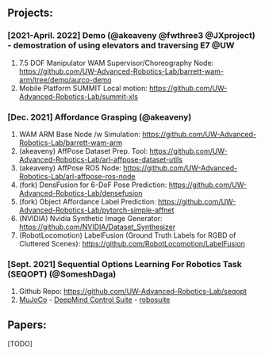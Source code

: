 
## Projects:
### [2021-April. 2022] Demo (@akeaveny @fwthree3 @JXproject) - demostration of using elevators and traversing E7 @UW
  1. 7.5 DOF Manipulator WAM Supervisor/Choreography Node: https://github.com/UW-Advanced-Robotics-Lab/barrett-wam-arm/tree/demo/aurco-demo
  2. Mobile Platform SUMMIT Local motion: https://github.com/UW-Advanced-Robotics-Lab/summit-xls

### [Dec. 2021] Affordance Grasping (@akeaveny)
  1. WAM ARM Base Node /w Simulation: https://github.com/UW-Advanced-Robotics-Lab/barrett-wam-arm
  2. (akeaveny) AffPose Dataset Prep. Tool: https://github.com/UW-Advanced-Robotics-Lab/arl-affpose-dataset-utils
  3. (akeaveny) AffPose ROS Node: https://github.com/UW-Advanced-Robotics-Lab/arl-affpose-ros-node
  4. (fork) DensFusion for 6-DoF Pose Prediction: https://github.com/UW-Advanced-Robotics-Lab/densefusion
  5. (fork) Object Affordance Label Prediction: https://github.com/UW-Advanced-Robotics-Lab/pytorch-simple-affnet
  6. (NVIDIA) Nvidia Synthetic Image Generator: https://github.com/NVIDIA/Dataset_Synthesizer
  7. (RobotLocomotion) LabelFusion (Ground Truth Labels for RGBD of Cluttered Scenes): https://github.com/RobotLocomotion/LabelFusion

### [Sept. 2021] Sequential Options Learning For Robotics Task (SEQOPT) (@SomeshDaga)
  1. Github Repo: https://github.com/UW-Advanced-Robotics-Lab/seqopt
  2. [MuJoCo](https://mujoco.org)
    - [DeepMind Control Suite](https://github.com/deepmind/dm_control)
    - [robosuite](https://github.com/ARISE-Initiative/robosuite)

## Papers:
[TODO]